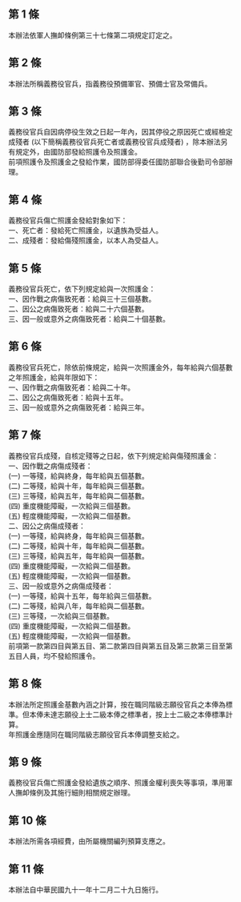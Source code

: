 第 1 條
-------
本辦法依軍人撫卹條例第三十七條第二項規定訂定之。

第 2 條
-------
本辦法所稱義務役官兵，指義務役預備軍官、預備士官及常備兵。

第 3 條
-------
義務役官兵自因病停役生效之日起一年內，因其停役之原因死亡或經檢定  
成殘者 (以下簡稱義務役官兵死亡者或義務役官兵成殘者) ，除本辦法另  
有規定外，由國防部發給照護令及照護金。  
前項照護令及照護金之發給作業，國防部得委任國防部聯合後勤司令部辦  
理。

第 4 條
-------
義務役官兵傷亡照護金發給對象如下：  
一、死亡者：發給死亡照護金，以遺族為受益人。  
二、成殘者：發給傷殘照護金，以本人為受益人。

第 5 條
-------
義務役官兵死亡，依下列規定給與一次照護金：  
一、因作戰之病傷致死者：給與三十三個基數。  
二、因公之病傷致死者：給與二十六個基數。  
三、因一般或意外之病傷致死者：給與二十個基數。

第 6 條
-------
義務役官兵死亡，除依前條規定，給與一次照護金外，每年給與六個基數  
之年照護金，給與年限如下：  
一、因作戰之病傷致死者：給與二十年。  
二、因公之病傷致死者：給與十五年。  
三、因一般或意外之病傷致死者：給與三年。

第 7 條
-------
義務役官兵成殘，自核定殘等之日起，依下列規定給與傷殘照護金：  
一、因作戰之病傷成殘者：  
 (一) 一等殘，給與終身，每年給與五個基數。  
 (二) 二等殘，給與十年，每年給與三個基數。  
 (三) 三等殘，給與五年，每年給與二個基數。  
 (四) 重度機能障礙，一次給與三個基數。  
 (五) 輕度機能障礙，一次給與二個基數。  
二、因公之病傷成殘者：  
 (一) 一等殘，給與終身，每年給與三個基數。  
 (二) 二等殘，給與十年，每年給與二個基數。  
 (三) 三等殘，給與五年，每年給與一個基數。  
 (四) 重度機能障礙，一次給與二個基數。  
 (五) 輕度機能障礙，一次給與一個基數。  
三、因一般或意外之病傷成殘者：  
 (一) 一等殘，給與十五年，每年給與三個基數。  
 (二) 二等殘，給與八年，每年給與二個基數。  
 (三) 三等殘，一次給與三個基數。  
 (四) 重度機能障礙，一次給與二個基數。  
 (五) 輕度機能障礙，一次給與一個基數。  
前項第一款第四目與第五目、第二款第四目與第五目及第三款第三目至第  
五目人員，均不發給照護令。

第 8 條
-------
本辦法所定照護金基數內涵之計算，按在職同階級志願役官兵之本俸為標  
準。但本俸未達志願役上士二級本俸之標準者，按上士二級之本俸標準計  
算。  
年照護金應隨同在職同階級志願役官兵本俸調整支給之。

第 9 條
-------
義務役官兵傷亡照護金發給遺族之順序、照護金權利喪失等事項，準用軍  
人撫卹條例及其施行細則相關規定辦理。

第 10 條
--------
本辦法所需各項經費，由所屬機關編列預算支應之。

第 11 條
--------
本辦法自中華民國九十一年十二月二十九日施行。

